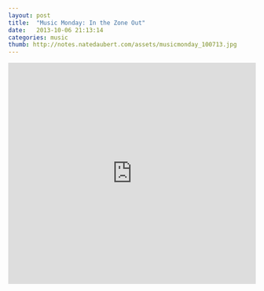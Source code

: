 ```yaml
---
layout: post
title:  "Music Monday: In the Zone Out"
date:   2013-10-06 21:13:14
categories: music
thumb: http://notes.natedaubert.com/assets/musicmonday_100713.jpg
---
```


<iframe width="100%" height="450" scrolling="no" frameborder="no" src="https://w.soundcloud.com/player/?url=http%3A%2F%2Fapi.soundcloud.com%2Fplaylists%2F11638288&amp;color=aaaaaa&amp;auto_play=false&amp;show_artwork=true"></iframe>






